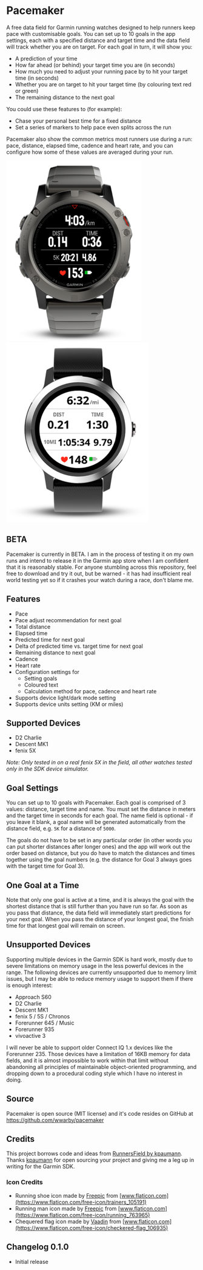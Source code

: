 # Pacemaker

A free data field for Garmin running watches designed to help runners keep pace with customisable goals. You can set up to
10 goals in the app settings, each with a specified distance and target time and the data field will track whether you are
on target. For each goal in turn, it will show you:
- A prediction of your time
- How far ahead (or behind) your target time you are (in seconds)
- How much you need to adjust your running pace by to hit your target time (in seconds)
- Whether you are on target to hit your target time (by colouring text red or green)
- The remaining distance to the next goal

You could use these features to (for example):
- Chase your personal best time for a fixed distance
- Set a series of markers to help pace even splits across the run

Pacemaker also show the common metrics most runners use during a run: pace, distance, elapsed time, cadence
and heart rate, and you can configure how some of these values are averaged during your run.

![Screenshot Light](/screenshots/screenshot-1.png) ![Screenshot Dark](/screenshots/screenshot-2.png)

## BETA
Pacemaker is currently in BETA. I am in the process of testing it on my own runs and intend to release it in the Garmin
app store when I am confident that it is reasonably stable. For anyone stumbling across this repository, feel free to
download and try it out, but be warned - it has had insufficient real world testing yet so if it crashes your watch during
a race, don't blame me.

## Features
- Pace
- Pace adjust recommendation for next goal
- Total distance
- Elapsed time
- Predicted time for next goal
- Delta of predicted time vs. target time for next goal
- Remaining distance to next goal
- Cadence
- Heart rate
- Configuration settings for
   - Setting goals
   - Coloured text
   - Calculation method for pace, cadence and heart rate
- Supports device light/dark mode setting
- Supports device units setting (KM or miles)

## Supported Devices
- D2 Charlie
- Descent MK1
- fenix 5X

*Note: Only tested in on a real fenix 5X in the field, all other watches tested only in the SDK device simulator.*

## Goal Settings
You can set up to 10 goals with Pacemaker. Each goal is comprised of 3 values: distance, target time and name. You must set
the distance in meters and the target time in seconds for each goal. The name field is optional - if you leave it blank,
a goal name will be generated automatically from the distance field, e.g. `5K` for a distance of `5000`.

The goals do not have to be set in any particular order (in other words you can put shorter distances after longer ones)
and the app will work out the order based on distance, but you do have to match the distances and times together using the
goal numbers (e.g. the distance for Goal 3 always goes with the target time for Goal 3).

## One Goal at a Time
Note that only one goal is active at a time, and it is always the goal with the shortest distance that is still further than
you have run so far. As soon as you pass that distance, the data field will immediately start predictions for your next goal.
When you pass the distance of your longest goal, the finish time for that longest goal will remain on screen.

## Unsupported Devices
Supporting multiple devices in the Garmin SDK is hard work, mostly due to severe limitations on memory usage in the less
powerful devices in the range. The following devices are currently unsupported due to memory limit issues, but I may be
able to reduce memory usage to support them if there is enough interest:

- Approach S60
- D2 Charlie
- Descent MK1
- fenix 5 / 5S / Chronos
- Forerunner 645 / Music
- Forerunner 935
- vivoactive 3

I will never be able to support older Connect IQ 1.x devices like the Forerunner 235. Those devices have a limitation of
16KB memory for data fields, and it is almost impossible to work within that limit without abandoning all principles
of maintainable object-oriented programming, and dropping down to a procedural coding style which I have no interest in doing.

## Source
Pacemaker is open source (MIT license) and it's code resides on GitHub at https://github.com/wwarby/pacemaker

## Credits
This project borrows code and ideas from [RunnersField by kpaumann](https://github.com/kopa/RunnersField).
Thanks [kpaumann](https://apps.garmin.com/en-GB/developer/ab0f2743-88d2-4f32-9fb0-5fc8ba61e55a/apps) for open sourcing
your project and giving me a leg up in writing for the Garmin SDK.

### Icon Credits
- Running shoe icon made by [Freepic](https://www.flaticon.com/authors/freepik) from [www.flaticon.com](https://www.flaticon.com/free-icon/trainers_105191)
- Running man icon made by [Freepic](https://www.flaticon.com/authors/freepik) from [www.flaticon.com](https://www.flaticon.com/free-icon/running_763965)
- Chequered flag icon made by [Vaadin](https://www.flaticon.com/authors/vaadin) from [www.flaticon.com](https://www.flaticon.com/free-icon/checkered-flag_106935)


## Changelog 0.1.0
- Initial release